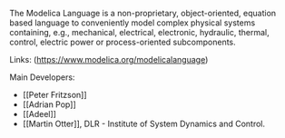 The Modelica Language is a non-proprietary, object-oriented, equation based language to conveniently model complex physical systems containing, e.g., mechanical, electrical, electronic, hydraulic, thermal, control, electric power or process-oriented subcomponents.

Links:
(https://www.modelica.org/modelicalanguage)

Main Developers:
- [[Peter Fritzson]]
- [[Adrian Pop]]
- [[Adeel]]
- [[Martin Otter]], DLR - Institute of System Dynamics and Control.